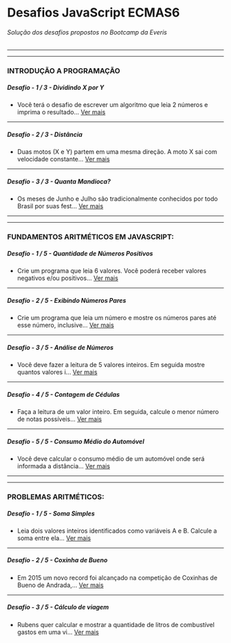 # Desafios JavaScript ECMAS6

###### Solução dos desafios propostos no Bootcamp da Everis
___
___
### INTRODUÇÃO A PROGRAMAÇÃO

##### Desafio - 1 / 3 - Dividindo X por Y
 * Você terá o desafio de escrever um algoritmo que leia 2 números e imprima o resultado...
[Ver mais](https://github.com/aluiziomonteiro/desafios-javascript/blob/master/001.js)
___
##### Desafio - 2 / 3 - Distância
 * Duas motos (X e Y) partem em uma mesma direção. A moto X sai com velocidade constante...
[Ver mais](https://github.com/aluiziomonteiro/desafios-javascript/blob/master/002.js)
___
##### Desafio - 3 / 3 - Quanta Mandioca?
 * Os meses de Junho e Julho são tradicionalmente conhecidos por todo Brasil por suas fest...
[Ver mais](https://github.com/aluiziomonteiro/desafios-javascript/blob/master/003.js)

---
___
### FUNDAMENTOS ARITMÉTICOS EM JAVASCRIPT:

##### Desafio - 1 / 5 - Quantidade de Números Positivos
 * Crie um programa que leia 6 valores. Você poderá receber valores negativos e/ou positivos...
[Ver mais](https://github.com/aluiziomonteiro/desafios-javascript/blob/master/004.js)
___
##### Desafio - 2 / 5 - Exibindo Números Pares
 * Crie um programa que leia um número e mostre os números pares até esse número, inclusive...
[Ver mais](https://github.com/aluiziomonteiro/desafios-javascript/blob/master/005.js)
___
##### Desafio - 3 / 5 - Análise de Números
 * Você deve fazer a leitura de 5 valores inteiros. Em seguida mostre quantos valores i...
[Ver mais](https://github.com/aluiziomonteiro/desafios-javascript/blob/master/006.js)
___
##### Desafio - 4 / 5 - Contagem de Cédulas
 * Faça a leitura de um valor inteiro. Em seguida, calcule o menor número de notas possíveis...
[Ver mais](https://github.com/aluiziomonteiro/desafios-javascript/blob/master/007.js)
___
##### Desafio - 5 / 5 - Consumo Médio do Automóvel
 * Você deve calcular o consumo médio de um automóvel onde será informada a distância...
[Ver mais](https://github.com/aluiziomonteiro/desafios-javascript/blob/master/008.js)
---
___
### PROBLEMAS ARITMÉTICOS:

##### Desafio - 1 / 5 - Soma Simples
 * Leia dois valores inteiros identificados como variáveis A e B. Calcule a soma entre ela...
[Ver mais](https://github.com/aluiziomonteiro/desafios-javascript/blob/master/009.js)
___
##### Desafio - 2 / 5 - Coxinha de Bueno
 * Em 2015 um novo record foi alcançado na competição de Coxinhas de Bueno de Andrada,...
[Ver mais](https://github.com/aluiziomonteiro/desafios-javascript/blob/master/010.js)
___
##### Desafio - 3 / 5 - Cálculo de viagem
 * Rubens quer calcular e mostrar a quantidade de litros de combustível gastos em uma vi...
[Ver mais](https://github.com/aluiziomonteiro/desafios-javascript/blob/master/011.js)



















